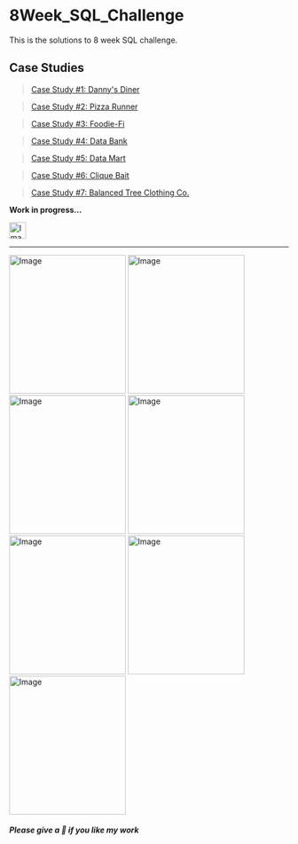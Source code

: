 # 8Week_SQL_Challenge
This is the solutions to 8 week SQL challenge.  

## Case Studies
> [Case Study #1: Danny's Diner](https://github.com/Praneetbond/8Week_SQL_Challenge/tree/be05f2ea0d01b35b9bd6adc39498c4ae63355975/Case%20Study%20%231%20-%20Danny's%20Diner)

> [Case Study #2: Pizza Runner](https://github.com/Praneetbond/8Week_SQL_Challenge/tree/c52bfc7d30f446fbfbf63f5c420a629d1881e3e1/Case%20Study%20%232%20-%20Pizza%20Runner)

> [Case Study #3: Foodie-Fi](https://github.com/Praneetbond/8Week_SQL_Challenge/tree/c50fa69f147353a51b3e16a5f59e6739c42ed242/Case%20Stude%20%233%20-%20Foodie-Fi)

> [Case Study #4: Data Bank](https://github.com/Praneetbond/8Week_SQL_Challenge/tree/600b32d082a40ae75db314012537103a11940599/Case%20Study%20%234%20-%20Data%20Bank)

> [Case Study #5: Data Mart](https://github.com/Praneetbond/8Week_SQL_Challenge/tree/2beecc80f1f81cadd8ed40cd4c2d670bd1e1fd93/Case%20Study%20%235%20-%20Data%20Mart)

> [Case Study #6: Clique Bait](https://github.com/Praneetbond/8Week_SQL_Challenge/tree/84c94bad7939f8f3f5e613dd9bbf17a71b413a7b/Case%20Study%20%236%20-%20Clique%20Bait)

> [Case Study #7: Balanced Tree Clothing Co.](https://github.com/Praneetbond/8Week_SQL_Challenge/tree/76738408af9eaea2abb0532ddc3a5aaa3fb32f59/Case%20Study%20%237%20-%20Balanced%20Tree%20Clothing%20Co.)

__Work in progress...__

<img src="https://github.com/Praneetbond/8Week_SQL_Challenge/assets/126821894/4407f6f7-62dc-440f-b134-a70f23aabec9" alt="Image" width="30" hight="30"> 

***

[<img src="https://user-images.githubusercontent.com/81607668/127727503-9d9e7a25-93cb-4f95-8bd0-20b87cb4b459.png" alt="Image" width="210" height="250">](https://github.com/Praneetbond/8Week_SQL_Challenge/tree/be05f2ea0d01b35b9bd6adc39498c4ae63355975/Case%20Study%20%231%20-%20Danny's%20Diner) [<img src="https://user-images.githubusercontent.com/81607668/127271856-3c0d5b4a-baab-472c-9e24-3c1e3c3359b2.png" alt="Image" width="210" height="250">](https://github.com/Praneetbond/8Week_SQL_Challenge/tree/c52bfc7d30f446fbfbf63f5c420a629d1881e3e1/Case%20Study%20%232%20-%20Pizza%20Runner) [<img src="https://user-images.githubusercontent.com/81607668/129742132-8e13c136-adf2-49c4-9866-dec6be0d30f0.png" alt="Image" width="210" height="250">](https://github.com/Praneetbond/8Week_SQL_Challenge/tree/c50fa69f147353a51b3e16a5f59e6739c42ed242/Case%20Stude%20%233%20-%20Foodie-Fi) [<img src="https://user-images.githubusercontent.com/81607668/130343294-a8dcceb7-b6c3-4006-8ad2-fab2f6905258.png" alt="Image" width="210" height="250">](https://github.com/Praneetbond/8Week_SQL_Challenge/tree/600b32d082a40ae75db314012537103a11940599/Case%20Study%20%234%20-%20Data%20Bank) [<img src="https://user-images.githubusercontent.com/81607668/131437982-fc087a4c-0b77-4714-907b-54e0420e7166.png" alt="Image" width="210" height="250">](https://github.com/Praneetbond/8Week_SQL_Challenge/tree/2beecc80f1f81cadd8ed40cd4c2d670bd1e1fd93/Case%20Study%20%235%20-%20Data%20Mart) [<img src="https://user-images.githubusercontent.com/81607668/134615258-d1108e0d-0816-4cd7-a972-d45580f82352.png" alt="Image" width="210" height="250">](https://github.com/Praneetbond/8Week_SQL_Challenge/tree/84c94bad7939f8f3f5e613dd9bbf17a71b413a7b/Case%20Study%20%236%20-%20Clique%20Bait) [<img src="https://github.com/Praneetbond/8Week_SQL_Challenge/assets/126821894/8052ea6c-995b-48da-a842-a2e907b20fc9" alt="Image" width="210" height="250">](https://github.com/Praneetbond/8Week_SQL_Challenge/tree/76738408af9eaea2abb0532ddc3a5aaa3fb32f59/Case%20Study%20%237%20-%20Balanced%20Tree%20Clothing%20Co.)

##### Please give a 🌟 if you like my work
